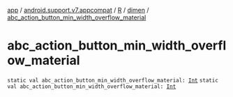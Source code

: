 [app](../../../index.md) / [android.support.v7.appcompat](../../index.md) / [R](../index.md) / [dimen](index.md) / [abc_action_button_min_width_overflow_material](./abc_action_button_min_width_overflow_material.md)

# abc_action_button_min_width_overflow_material

`static val abc_action_button_min_width_overflow_material: `[`Int`](https://kotlinlang.org/api/latest/jvm/stdlib/kotlin/-int/index.html)
`static val abc_action_button_min_width_overflow_material: `[`Int`](https://kotlinlang.org/api/latest/jvm/stdlib/kotlin/-int/index.html)